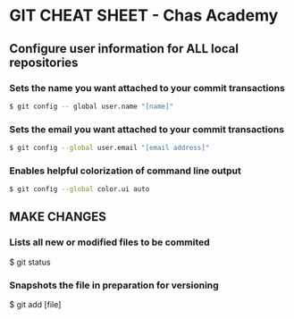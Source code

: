 # GIT CHEAT SHEET - Chas Academy
## Configure user information for ALL local repositories

### Sets the name you want attached to your commit transactions
```BASH
$ git config -- global user.name "[name]"
```

### Sets the email you want attached to your commit transactions
```BASH
$ git config --global user.email "[email address]"
```

### Enables helpful colorization of command line output
```BASH
$ git config --global color.ui auto
```

## MAKE CHANGES

### Lists all new or modified files to be commited
$ git status

### Snapshots the file in preparation for versioning
$ git add [file]